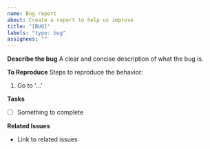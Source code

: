 ```yaml
---
name: Bug report
about: Create a report to help us improve
title: "[BUG]"
labels: "type: bug"
assignees: ""
---
```


**Describe the bug**
A clear and concise description of what the bug is.

**To Reproduce**
Steps to reproduce the behavior:

1. Go to '...'

**Tasks**

- [ ] Something to complete

**Related Issues**

- Link to related issues
